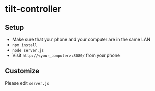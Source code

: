 # tilt-controller

## Setup

- Make sure that your phone and your computer are in the same LAN
- `npm install`
- `node server.js`
- Visit `http://<your_computer>:8080/` from your phone

## Customize

Please edit `server.js`